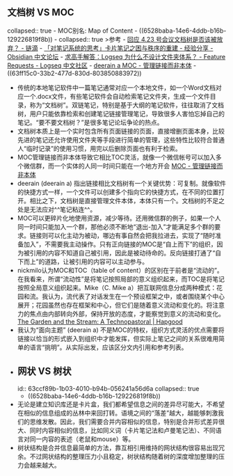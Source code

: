 ## 文档树 VS MOC
collapsed:: true
	- MOC别名: Map of Content
	- ((6528baba-14e6-4ddb-b16b-129226819f8b))
	- collapsed:: true
	  >参考
		- [回应 4.23 号会议文档树是否该被放弃？ - 链滴](https://ld246.com/article/1650778369544)
		- [「对笔记系统的思考」卡片笔记之困与秩序的重建 - 经验分享 - Obsidian 中文论坛](https://forum-zh.obsidian.md/t/topic/201)
		- [求高手解答：Logseq 为什么不设计文件夹体系？ - Feature Requests - Logseq 中文社区](https://cn.logseq.com/t/topic/2999)
		- [deerain a MOC - 管理链接而非本体](https://www.yuque.com/deerain/gannbs/hb0gsd)
		- ((63ff15c0-33b2-477d-830d-803850883972))
- 传统的本地笔记软件中一篇笔记通常对应一个本地文件，如一个Word文档对应一个.docx文件，有些笔记软件会自动检索笔记文件夹，生成一个文件目录，称为“文档树”。双链笔记，特别是基于大纲的笔记软件，往往取消了文档树，用户只能依靠检索和创建笔记链接管理笔记，导致很多人害怕忘掉自己的笔记。“要不要文档树？”是很多笔记论坛争论的热点。
- 文档树本质上是一个实时包含所有页面链接的页面，直接增删页面本身，比较先进的笔记还允许使用文件夹等手段进行简单的管理，这些特性比较符合普通人“临时记录”的使用习惯，用完以后删除页面也有利于检索。
- MOC管理链接而非本体导致它相比TOC灵活，就像一个微信帐号可以加入多个微信群，而一个实体的人同一时间只能在一个地方开会 [MOC - 管理链接而非本体](https://www.yuque.com/deerain/gannbs/hb0gsd)
- deerain (deerain a) 指出链接相比文档树有一个关键优势：可复制。就像软件的快捷方式一样，一个文件可以创建多个指向它的快捷方式，在不同的位置打开。相比之下，文档树是直接管理文件本体，本体只有一个。文档树的不足之处是无法应对^^笔记粘连^^。
- MOC可以更碎片化地使用资源，减少等待。还用微信群的例子，如果一个人同一时间只能加入一个群，那他必须不断地“退出-加入”才能满足多个群的要求。链接则可以化主动为被动，哪边有事自然会把我拉进去，实现了“随时准备加入”，不需要我主动操作。只有正向链接的MOC是“自上而下”的组织，因为被引用的内容不知道自己被引用，因此是被动待命的。反向链接打通了“自下而上”的道路，让被引用的内容可以主动参与。
- nickmilo认为MOC和TOC（table of content）的区别在于前者是“流动的”。在我看来，所谓“流动性”是将笔记按照局部的意义组织起来，而TOC是将笔记按照全局意义组织起来。Mike（C. Mike a）把互联网信息分成两种模式：花园和流。我认为，流代表了对话发生在一个预设框架之中，或者围绕某个中心展开；花园虽然也存在框架和中心，但它们是随着意义流动和变化的。将注意力的焦点由内部转向外部，保持开放的态度，才能察觉到意义的流动和变化。​ [The Garden and the Stream: A Technopastoral | Hapgood](https://hapgood.us/2015/10/17/the-garden-and-the-stream-a-technopastoral/)
- 我认为“面向主题” (deerain a) 不是MOC的特权，组织方式灵活的优点需要将链接以恰当的形式嵌入到组织中才能发挥，但实际上笔记之间的关系很难用简单的语言“挑明”。从实际出发，应该区分文内引用和参考列表。
- ## 网状 VS 树状
  id:: 63ccf89b-1b03-4010-b94b-056241a56d6a
  collapsed:: true
	- ((6528baba-14e6-4ddb-b16b-129226819f8b))
- 无论是建立知识库还是卡片盒，我们都希望信息之间的差异尽可能大，不希望在相似的信息组成的丛林中来回打转。语境之间的“落差”越大，越能够刺激我们的思维发散。因此，我们需要合并内容相似的信息，特别是合并形式差异很大、同时内容相似的信息，比如同义词（卡片笔记法和卢曼笔记法）、不同语言对同一内容的表述（老鼠和mouse）等。
- 树状结构是合并信息最简单的方法，靠互相引用维持的网状结构很容易出现冗余。不过网状结构的整理压力小且稳定，树状结构随着树的深度增加整理的压力会越来越大。